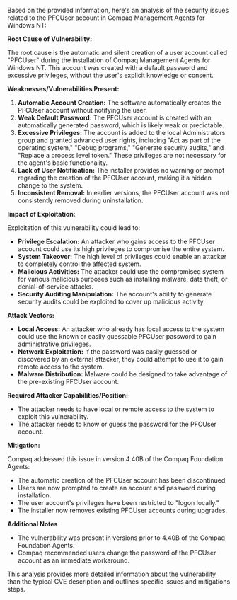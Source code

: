 Based on the provided information, here's an analysis of the security issues related to the PFCUser account in Compaq Management Agents for Windows NT:

**Root Cause of Vulnerability:**

The root cause is the automatic and silent creation of a user account called "PFCUser" during the installation of Compaq Management Agents for Windows NT. This account was created with a default password and excessive privileges, without the user's explicit knowledge or consent.

**Weaknesses/Vulnerabilities Present:**

1.  **Automatic Account Creation:** The software automatically creates the PFCUser account without notifying the user.
2.  **Weak Default Password:** The PFCUser account is created with an automatically generated password, which is likely weak or predictable.
3.  **Excessive Privileges:** The account is added to the local Administrators group and granted advanced user rights, including "Act as part of the operating system," "Debug programs," "Generate security audits," and "Replace a process level token." These privileges are not necessary for the agent's basic functionality.
4.  **Lack of User Notification:** The installer provides no warning or prompt regarding the creation of the PFCUser account, making it a hidden change to the system.
5.  **Inconsistent Removal:** In earlier versions, the PFCUser account was not consistently removed during uninstallation.

**Impact of Exploitation:**

Exploitation of this vulnerability could lead to:

*   **Privilege Escalation:** An attacker who gains access to the PFCUser account could use its high privileges to compromise the entire system.
*   **System Takeover:** The high level of privileges could enable an attacker to completely control the affected system.
*   **Malicious Activities:** The attacker could use the compromised system for various malicious purposes such as installing malware, data theft, or denial-of-service attacks.
*   **Security Auditing Manipulation:** The account's ability to generate security audits could be exploited to cover up malicious activity.

**Attack Vectors:**

*   **Local Access:** An attacker who already has local access to the system could use the known or easily guessable PFCUser password to gain administrative privileges.
*   **Network Exploitation:** If the password was easily guessed or discovered by an external attacker, they could attempt to use it to gain remote access to the system.
*   **Malware Distribution:** Malware could be designed to take advantage of the pre-existing PFCUser account.

**Required Attacker Capabilities/Position:**

*   The attacker needs to have local or remote access to the system to exploit this vulnerability.
*   The attacker needs to know or guess the password for the PFCUser account.

**Mitigation:**

Compaq addressed this issue in version 4.40B of the Compaq Foundation Agents:
*   The automatic creation of the PFCUser account has been discontinued.
*   Users are now prompted to create an account and password during installation.
*   The user account's privileges have been restricted to "logon locally."
*   The installer now removes existing PFCUser accounts during upgrades.

**Additional Notes**

*   The vulnerability was present in versions prior to 4.40B of the Compaq Foundation Agents.
*   Compaq recommended users change the password of the PFCUser account as an immediate workaround.

This analysis provides more detailed information about the vulnerability than the typical CVE description and outlines specific issues and mitigations steps.